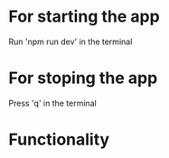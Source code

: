 # For starting the app

Run 'npm run dev' in the terminal

# For stoping the app

Press 'q' in the terminal

# Functionality
